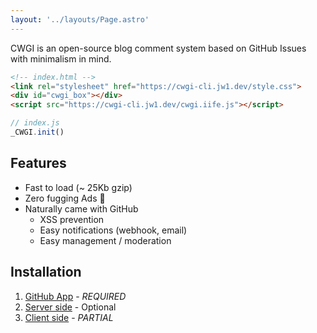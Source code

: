 ```yaml
---
layout: '../layouts/Page.astro'
---
```


CWGI is an open-source blog comment system based on GitHub Issues with minimalism in mind.

```html
<!-- index.html -->
<link rel="stylesheet" href="https://cwgi-cli.jw1.dev/style.css">
<div id="cwgi_box"></div>
<script src="https://cwgi-cli.jw1.dev/cwgi.iife.js"></script>
```

```js
// index.js
_CWGI.init()
```

## Features

- Fast to load (~ 25Kb gzip)
- Zero fugging Ads 🤝
- Naturally came with GitHub
  - XSS prevention
  - Easy notifications (webhook, email)
  - Easy management / moderation

## Installation

1. [GitHub App](/github-app) - _REQUIRED_
2. [Server side](/server-side) - Optional
3. [Client side](/client-side) - _PARTIAL_
